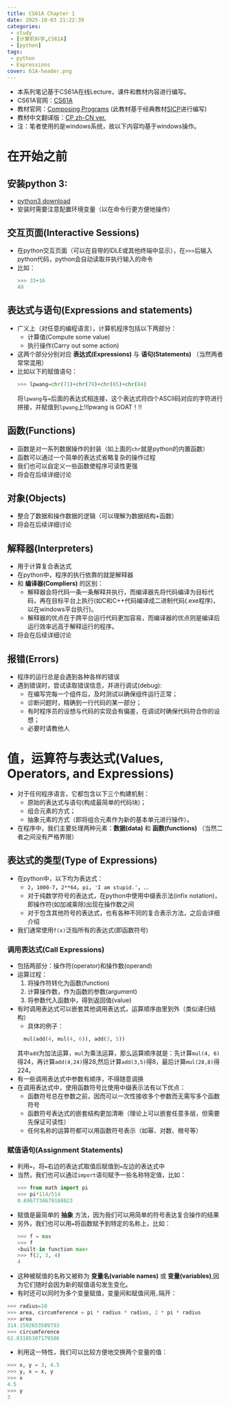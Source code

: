 ```yaml
---
title: CS61A Chapter 1
date: 2025-10-03 21:22:39
categories:
 - study
 - [计算机科学,CS61A]
 - [python] 
tags: 
 - python
 - Expressions
cover: 61A-header.png
---
```

+ 本系列笔记基于CS61A在线Lecture，课件和教材内容进行编写。
+ CS61A官网：[CS61A](https://cs61a.org/)
+ 教材官网：[Composing Programs](https://www.composingprograms.com/) (此教材基于经典教材[SICP](https://mitp-content-server.mit.edu/books/content/sectbyfn/books_pres_0/6515/sicp.zip/index.html)进行编写)
+ 教材中文翻译版：[CP zh-CN ver.](https://composingprograms.netlify.app/)
+ 注：笔者使用的是windows系统，故以下内容均基于windows操作。

# 在开始之前
##  安装python 3:
   + [python3 download](https://www.python.org/downloads/)
   +  安装时需要注意配置环境变量（以在命令行更方便地操作）
##  交互页面(Interactive Sessions)
   +  在python交互页面（可以在自带的IDLE或其他终端中显示），在`>>>`后输入python代码，python会自动读取并执行输入的命令
   +  比如：
      ```python
      >>> 33+16
      49
      ```
## 表达式与语句(Expressions and statements)
+ 广义上（对任意的编程语言），计算机程序包括以下两部分：
  + 计算值(Compute some value)
  + 执行操作(Carry out some action)
+ 这两个部分分别对应 **表达式(Expressions)** 与 **语句(Statements)** （当然两者常常混用）
+ 比如以下的赋值语句：
  ```python
  >>> lpwang=chr(71)+chr(79)+chr(65)+chr(84)
  ```
  将`lpwang`与`=`后面的表达式相连接，这个表达式将四个ASCII码对应的字符进行拼接，并赋值到`lpwang`上!!lpwang is GOAT！!!
## 函数(Functions)
+ 函数是对一系列数据操作的封装（如上面的`chr`就是python的内置函数）
+ 函数可以通过一个简单的表达式省略复杂的操作过程
+ 我们也可以自定义一些函数使程序可读性更强
+ 将会在后续详细讨论
## 对象(Objects)
+ 整合了数据和操作数据的逻辑（可以理解为数据结构+函数）
+ 将会在后续详细讨论
## 解释器(Interpreters)
+ 用于计算复合表达式
+ 在python中，程序的执行依靠的就是解释器
+ 和 **编译器(Compliers)** 的区别：
  + 解释器会将代码一条一条解释并执行，而编译器先将代码编译为目标代码，再在目标平台上执行(如C和C++代码编译成二进制代码(.exe程序)，以在windows平台执行)。
  + 解释器的优点在于跨平台运行代码更加容易，而编译器的优点则是编译后运行效率远高于解释运行的程序。
+ 将会在后续详细讨论
## 报错(Errors)
+ 程序的运行总是会遇到各种各样的错误
+ 遇到错误时，尝试读取错误信息，并进行调试(debug):
  + 在编写完每一个组件后，及时测试以确保组件运行正常；
  + 诊断问题时，精确到一行代码的某一部分；
  + 有时程序员的设想与代码的实现会有偏差，在调试时确保代码符合你的设想；
  + 必要时请教他人
# 值，运算符与表达式(Values, Operators, and Expressions)
+ 对于任何程序语言，它都包含以下三个构建机制：
  + 原始的表达式与语句(构成最简单的代码块)；
  + 组合元素的方式；
  + 抽象元素的方式（即将组合元素作为新的基本单元进行操作）。
+ 在程序中，我们主要处理两种元素：**数据(data)** 和 **函数(functions)** （当然二者之间没有严格界限）
## 表达式的类型(Type of Expressions)
+ 在python中，以下均为表达式：
  + `2`，`1000-7`，`2**64`，`pi`，`'I am stupid.'`，...
  + 对于纯数学符号的表达式，在python中使用中缀表示法(infix notation)，即操作符(如加减乘除)出现在操作数之间
  + 对于包含其他符号的表达式，也有各种不同的复合表示方法，之后会详细介绍
+ 我们通常使用`f(x)`泛指所有的表达式(即函数符号)
### 调用表达式(Call Expressions)
+ 包括两部分：操作符(operator)和操作数(operand)
+ 运算过程：
  1. 将操作符转化为函数(function)
  2. 计算操作数，作为函数的参数(argument)
  3. 将参数代入函数中，得到返回值(value)
+ 有时调用表达式可以嵌套其他调用表达式，运算顺序由里到外（类似递归结构）
  + 具体的例子：
  ```python
    mul(add(4, mul(4, 6)), add(3, 5))
  ```
  其中`add`为加法运算，`mul`为乘法运算，那么运算顺序就是：先计算`mul(4, 6)`得24，再计算`add(4,24)`得28,然后计算`add(3,5)`得8，最后计算`mul(28,8)`得224。
+ 有一些调用表达式中参数有顺序，不得随意调换
+ 在调用表达式中，使用函数符号比使用中缀表示法有以下优点：
  + 函数符号总在参数之前，因而可以一次性接收多个参数而无需写多个函数符号
  + 函数符号表达式的嵌套结构更加清晰（理论上可以嵌套任意多层，但需要先保证可读性）
  + 任何名称的运算符都可以用函数符号表示（如幂、对数、根号等）
### 赋值语句(Assignment Statements)
+ 利用`=`，将`=`右边的表达式取值后赋值到`=`左边的表达式中
+ 当然，我们也可以通过`import`语句赋予一些名称特定值，比如：
  ```python
  >>> from math import pi
  >>> pi*114/514
  0.6967734679168023
  ```
+ 赋值是最简单的 **抽象** 方法，因为我们可以用简单的符号表达复合操作的结果
+ 另外，我们也可以用`=`将函数赋予到特定的名称上，比如：
  ```python
  >>> f = max
  >>> f
  <built-in function max>
  >>> f(2, 3, 4)
  4
  ```
+ 这种被赋值的名称又被称为 **变量名(variable names)** 或 **变量(variables)**,因为它们随时会因为新的赋值语句发生变化。
+ 有时还可以同时为多个变量赋值，变量间和赋值间用`,`隔开：
```python
>>> radius=10
>>> area, circumference = pi * radius * radius, 2 * pi * radius
>>> area
314.1592653589793
>>> circumference
62.83185307179586
```
+ 利用这一特性，我们可以比较方便地交换两个变量的值：
```python
>>> x, y = 3, 4.5
>>> y, x = x, y
>>> x
4.5
>>> y
3
```